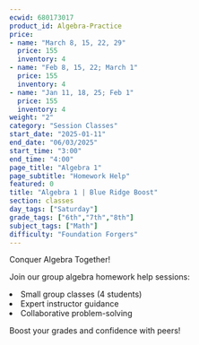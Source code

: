 ```yaml
---
ecwid: 680173017
product_id: Algebra-Practice
price:
- name: "March 8, 15, 22, 29"
  price: 155
  inventory: 4
- name: "Feb 8, 15, 22; March 1"
  price: 155
  inventory: 4
- name: "Jan 11, 18, 25; Feb 1"
  price: 155
  inventory: 4
weight: "2"
category: "Session Classes"
start_date: "2025-01-11"
end_date: "06/03/2025"
start_time: "3:00"
end_time: "4:00"
page_title: "Algebra 1"
page_subtitle: "Homework Help"
featured: 0
title: "Algebra 1 | Blue Ridge Boost"
section: classes
day_tags: ["Saturday"]
grade_tags: ["6th","7th","8th"]
subject_tags: ["Math"]
difficulty: "Foundation Forgers"
---
```

<p>Conquer Algebra Together!</p><p>Join our group algebra homework help sessions:</p><li> Small group classes (4 students)</li><li>Expert instructor guidance</li><li>Collaborative problem-solving</li><p>Boost your grades and confidence with peers!</p>
